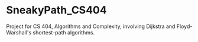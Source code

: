 # SneakyPath_CS404
Project for CS 404, Algorithms and Complexity, involving Dijkstra and Floyd-Warshall's shortest-path algorithms.

